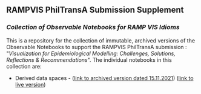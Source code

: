 ## RAMPVIS PhilTransA Submission Supplement
### _Collection of Observable Notebooks for RAMP VIS Idioms_

This is a repository for the collection of immutable, archived versions of the Observable Notebooks to support the RAMPVIS PhilTransA submission : "_Visualization for Epidemiological Modelling: Challenges, Solutions, Reflections & Recommendations_". The individual notebooks in this collection are:

- Derived data spaces -  ([link to archived version dated 15.11.2021](https://ramp-vis.github.io/RAMPVIS-PhilTransA-Supplement/ObservableNotebooks/DDS/)) ([link to live version](https://observablehq.com/d/78b20aa4152547e2))
